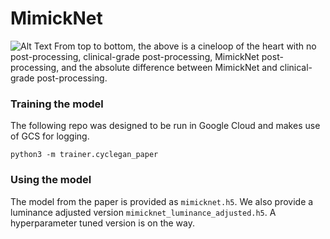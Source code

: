 # MimickNet

![Alt Text](cardiac_cineloop.gif)
From top to bottom, the above is a cineloop of the heart with no post-processing, clinical-grade post-processing, MimickNet post-processing, and the absolute difference between MimickNet and clinical-grade post-processing. 

### Training the model
The following repo was designed to be run in Google Cloud and makes use of GCS for logging.

```
python3 -m trainer.cyclegan_paper
```

### Using the model
The model from the paper is provided as `mimicknet.h5`. We also provide a luminance adjusted version `mimicknet_luminance_adjusted.h5`. A hyperparameter tuned version is on the way.

